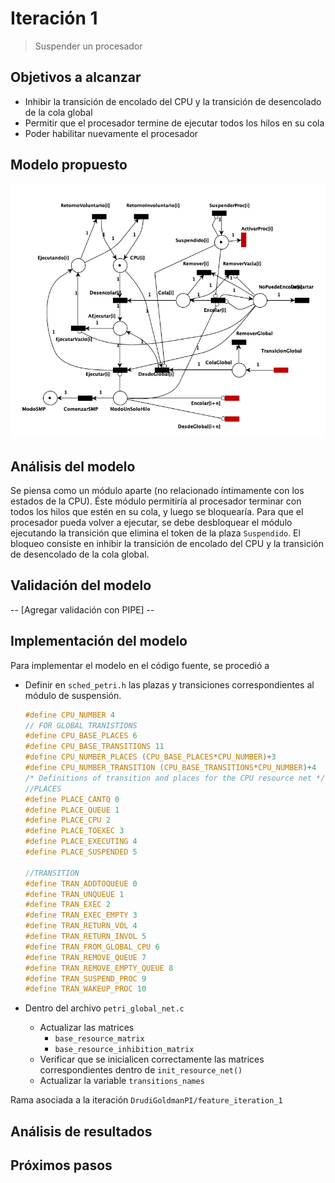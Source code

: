 # Iteración 1

> Suspender un procesador

## Objetivos a alcanzar

- Inhibir la transición de encolado del CPU y la transición de desencolado de la cola global
- Permitir que el procesador termine de ejecutar todos los hilos en su cola
- Poder habilitar nuevamente el procesador

## Modelo propuesto

<img src="assets/developAssets/Resource_1CPU-1st_IT.png" width="600px">

## Análisis del modelo

Se piensa como un módulo aparte (no relacionado íntimamente con los estados de la CPU). Éste módulo permitiría al procesador terminar con todos los hilos que estén en su cola, y luego se bloquearía. Para que el procesador pueda volver a ejecutar, se debe desbloquear el módulo ejecutando la transición que elimina el token de la plaza `Suspendido`.
El bloqueo consiste en inhibir la transición de encolado del CPU y la transición de desencolado de la cola global.

## Validación del modelo

-- [Agregar validación con PIPE] --

## Implementación del modelo

Para implementar el modelo en el código fuente, se procedió a

- Definir en `sched_petri.h` las plazas y transiciones correspondientes al módulo de suspensión.

  ```h
  #define CPU_NUMBER 4
  // FOR GLOBAL TRANISTIONS
  #define CPU_BASE_PLACES 6
  #define CPU_BASE_TRANSITIONS 11
  #define CPU_NUMBER_PLACES (CPU_BASE_PLACES*CPU_NUMBER)+3
  #define CPU_NUMBER_TRANSITION (CPU_BASE_TRANSITIONS*CPU_NUMBER)+4
  /* Definitions of transition and places for the CPU resource net */
  //PLACES
  #define PLACE_CANTQ 0
  #define PLACE_QUEUE 1
  #define PLACE_CPU 2
  #define PLACE_TOEXEC 3
  #define PLACE_EXECUTING 4
  #define PLACE_SUSPENDED 5

  //TRANSITION
  #define TRAN_ADDTOQUEUE 0
  #define TRAN_UNQUEUE 1
  #define TRAN_EXEC 2
  #define TRAN_EXEC_EMPTY 3
  #define TRAN_RETURN_VOL 4
  #define TRAN_RETURN_INVOL 5
  #define TRAN_FROM_GLOBAL_CPU 6
  #define TRAN_REMOVE_QUEUE 7
  #define TRAN_REMOVE_EMPTY_QUEUE 8
  #define TRAN_SUSPEND_PROC 9
  #define TRAN_WAKEUP_PROC 10
  ```

- Dentro del archivo `petri_global_net.c`
  - Actualizar las matrices
    - `base_resource_matrix`
    - `base_resource_inhibition_matrix`
  - Verificar que se inicialicen correctamente las matrices correspondientes dentro de `init_resource_net()`
  - Actualizar la variable `transitions_names`

Rama asociada a la iteración
`DrudiGoldmanPI/feature_iteration_1`

## Análisis de resultados

## Próximos pasos
